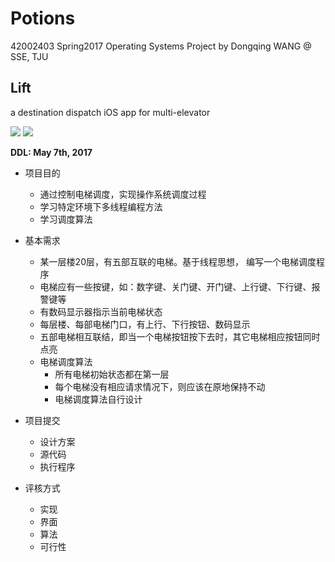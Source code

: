 # Potions
42002403 Spring2017 Operating Systems Project by Dongqing WANG @ SSE, TJU

## Lift

a destination dispatch iOS app for multi-elevator

![](https://img.shields.io/badge/iOS-10.3-brightgreen.svg) ![](https://img.shields.io/badge/iPad%20Pro-12.9%20inch-orange.svg)

**DDL: May 7th, 2017**

- 项目目的
  - 通过控制电梯调度，实现操作系统调度过程
  - 学习特定环境下多线程编程方法
  - 学习调度算法


- 基本需求
  - 某一层楼20层，有五部互联的电梯。基于线程思想， 编写一个电梯调度程序
  - 电梯应有一些按键，如：数字键、关门键、开门键、上行键、下行键、报警键等
  - 有数码显示器指示当前电梯状态
  - 每层楼、每部电梯门口，有上行、下行按钮、数码显示
  - 五部电梯相互联结，即当一个电梯按钮按下去时，其它电梯相应按钮同时点亮
  - 电梯调度算法
    - 所有电梯初始状态都在第一层
    - 每个电梯没有相应请求情况下，则应该在原地保持不动
    - 电梯调度算法自行设计
- 项目提交
  - 设计方案
  - 源代码
  - 执行程序
- 评核方式
  - 实现
  - 界面
  - 算法
  - 可行性
